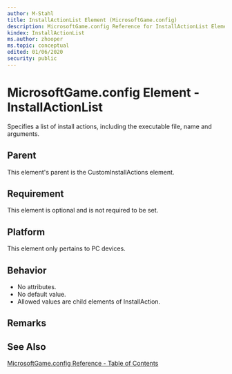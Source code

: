 ```yaml
---
author: M-Stahl
title: InstallActionList Element (MicrosoftGame.config)
description: MicrosoftGame.config Reference for InstallActionList Element.
kindex: InstallActionList
ms.author: zhooper
ms.topic: conceptual
edited: 01/06/2020
security: public
---
```


# MicrosoftGame.config Element - InstallActionList

Specifies a list of install actions, including the executable file, name and arguments.

## Parent
This element's parent is the CustomInstallActions element.

## Requirement
This element is optional and is not required to be set. 

## Platform
This element only pertains to PC devices.

## Behavior
* No attributes.
* No default value.
* Allowed values are child elements of InstallAction.

## Remarks


## See Also
[MicrosoftGame.config Reference - Table of Contents](gc-microsoftgameconfig-toc.md)  